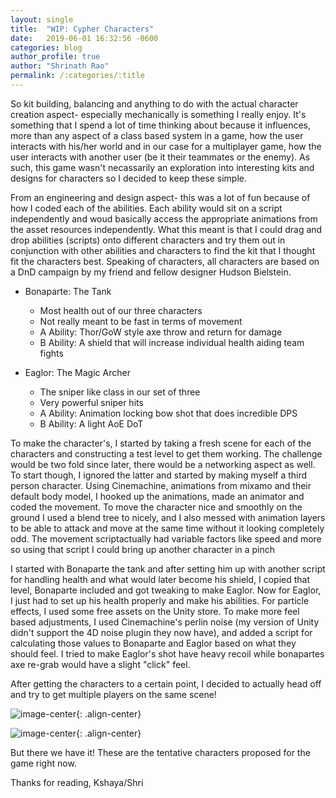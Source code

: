 ```yaml
---
layout: single 
title:  "WIP: Cypher Characters"
date:   2019-06-01 16:32:56 -0600
categories: blog
author_profile: true
author: "Shrinath Rao"
permalink: /:categories/:title
---
```


So kit building, balancing and anything to do with the actual character creation aspect- especially mechanically is something I really enjoy. It's something that I spend a lot of time thinking about because it influences, more than any aspect of a class based system in a game, how the user interacts with his/her world and in our case for a multiplayer game, how the user interacts with another user (be it their teammates or the enemy). As such, this game wasn't necassarily an exploration into interesting kits and designs for characters so I decided to keep these simple.

From an engineering and design aspect- this was a lot of fun because of how I coded each of the abilities. Each ability would sit on a script independently and woud basically access the appropriate animations from the asset resources independently. What this meant is that I could drag and drop abilities (scripts) onto different characters and try them out in conjunction with other abilities and characters to find the kit that I thought fit the characters best. Speaking of characters, all characters are based on a DnD campaign by my friend and fellow designer Hudson Bielstein. 

* Bonaparte: The Tank
	* Most health out of our three characters
	* Not really meant to be fast in terms of movement
	* A Ability: Thor/GoW style axe throw and return for damage
	* B Ability: A shield that will increase individual health aiding team fights

* Eaglor: The Magic Archer
	* The sniper like class in our set of three
	* Very powerful sniper hits
	* A Ability: Animation locking bow shot that does incredible DPS
	* B Ability: A light AoE DoT

To make the character's, I started by taking a fresh scene for each of the characters and constructing a test level to get them working. The challenge would be two fold since later, there would be a networking aspect as well. To start though, I ignored the latter and started by making myself a third person character. Using Cinemachine, animations from mixamo and their default body model, I hooked up the animations, made an animator and coded the movement. To move the character nice and smoothly on the ground I used a blend tree to nicely, and I also messed with animation layers to be able to attack and move at the same time without it looking completely odd. The movement scriptactually had variable factors like speed and more so using that script I could bring up another character in a pinch

I started with Bonaparte the tank and after setting him up with another script for handling health and what would later become his shield, I copied that level, Bonaparte included and got tweaking to make Eaglor. Now for Eaglor, I just had to set up his health properly and make his abilities. For particle effects, I used some free assets on the Unity store. To make more feel based adjustments, I used Cinemachine's perlin noise (my version of Unity didn't support the 4D noise plugin they now have), and added a script for calculating those values to Bonaparte and Eaglor based on what they should feel. I tried to make Eaglor's shot have heavy recoil while bonapartes axe re-grab would have a slight "click" feel.

After getting the characters to a certain point, I decided to actually head off and try to get multiple players on the same scene!


![image-center](../_img/WIPCharacter/BonaparteAbilites.jpg){: .align-center}


![image-center](../_img/WIPCharacter/EaglorAbilities.jpg){: .align-center}

But there we have it! These are the tentative characters proposed for the game right now.

Thanks for reading,
Kshaya/Shri
